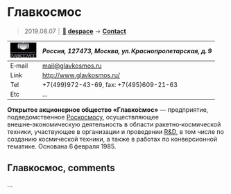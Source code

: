 # Главкосмос
> 2019.08.07 ┊ **[🚀](../index/index.md) [despace](index.md)** → **[Contact](contact.md)**

|[![](f/contact/g/glavkosmos_logo1_thumb.jpg)](f/contact/g/glavkosmos_logo1.png)|*Россия, 127473, Москва, ул. Краснопролетарская, д. 9*|
|:--|:--|
|E‑mail| <mail@glavkosmos.ru> |
|Link| <http://www.glavkosmos.ru/> |
|Tel| +7(499)972-43-69, fax: +7(495)609-21-63 |
|Etc| … |

**Открытое акционерное общество «Главко́смос»** — предприятие, подведомственное [Роскосмосу](роскосмос.md), осуществляющее внешне‑экономическую деятельность в области ракетно‑космической техники, участвующее в организации и проведении [R&D](rnd.md), в том числе по созданию космической техники, а также в работах по конверсионной тематике. Основана 6 февраля 1985.


<p style="page-break-after:always"> </p>

## Главкосмос, comments

…
